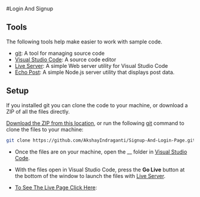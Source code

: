 #Login And Signup

## Tools

The following tools help make easier to work with sample code.

- [git](https://git-scm.com/downloads): A tool for managing source code
- [Visual Studio Code](https://code.visualstudio.com/): A source code editor
- [Live Server](https://marketplace.visualstudio.com/items?itemName=ritwickdey.LiveServer): A simple Web server utility for Visual Studio Code
- [Echo Post](https://github.com/craigshoemaker/echo-post): A simple Node.js server utility that displays post data.

## Setup

If you installed git you can clone the code to your machine, or download a ZIP of all the files directly.

[Download the ZIP from this location](https://github.com/AkshayIndraganti/Login-and-SignUp-Page/archive/master.zip), or run the following [git](https://git-scm.com/downloads) command to clone the files to your machine:

```bash
git clone https://github.com/AkshayIndraganti/Signup-And-Login-Page.git
```

- Once the files are on your machine, open the \_\_ folder in [Visual Studio Code](https://code.visualstudio.com/).

- With the files open in Visual Studio Code, press the **Go Live** button at the bottom of the window to launch the files with [Live Server](https://marketplace.visualstudio.com/items?itemName=ritwickdey.LiveServer).

- [To See The Live Page Click Here](https://akshayindraganti.github.io/Login-SignUp-Page/):
